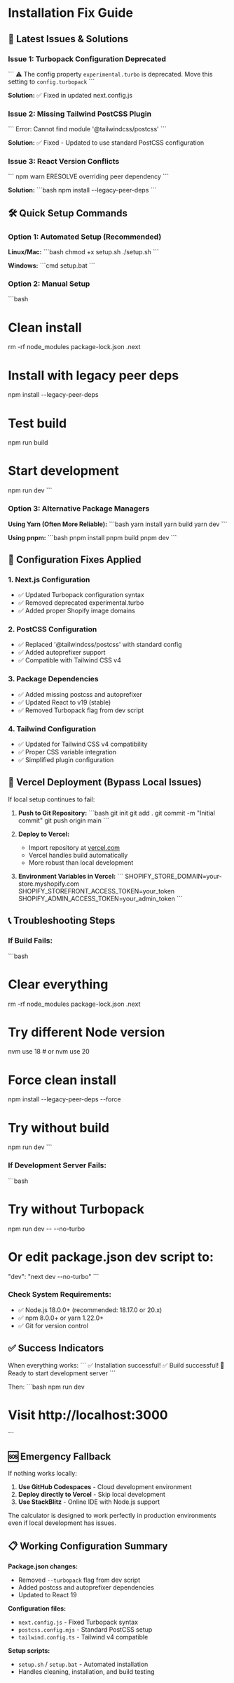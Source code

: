 # Installation Fix Guide

## 🚨 Latest Issues & Solutions

### Issue 1: Turbopack Configuration Deprecated
\`\`\`
⚠ The config property `experimental.turbo` is deprecated. Move this setting to `config.turbopack`
\`\`\`

**Solution:** ✅ Fixed in updated next.config.js

### Issue 2: Missing Tailwind PostCSS Plugin
\`\`\`
Error: Cannot find module '@tailwindcss/postcss'
\`\`\`

**Solution:** ✅ Fixed - Updated to use standard PostCSS configuration

### Issue 3: React Version Conflicts
\`\`\`
npm warn ERESOLVE overriding peer dependency
\`\`\`

**Solution:**
\`\`\`bash
npm install --legacy-peer-deps
\`\`\`

## 🛠️ Quick Setup Commands

### Option 1: Automated Setup (Recommended)

**Linux/Mac:**
\`\`\`bash
chmod +x setup.sh
./setup.sh
\`\`\`

**Windows:**
\`\`\`cmd
setup.bat
\`\`\`

### Option 2: Manual Setup

\`\`\`bash
# Clean install
rm -rf node_modules package-lock.json .next

# Install with legacy peer deps
npm install --legacy-peer-deps

# Test build
npm run build

# Start development
npm run dev
\`\`\`

### Option 3: Alternative Package Managers

**Using Yarn (Often More Reliable):**
\`\`\`bash
yarn install
yarn build
yarn dev
\`\`\`

**Using pnpm:**
\`\`\`bash
pnpm install
pnpm build
pnpm dev
\`\`\`

## 🔧 Configuration Fixes Applied

### 1. Next.js Configuration
- ✅ Updated Turbopack configuration syntax
- ✅ Removed deprecated experimental.turbo
- ✅ Added proper Shopify image domains

### 2. PostCSS Configuration
- ✅ Replaced '@tailwindcss/postcss' with standard config
- ✅ Added autoprefixer support
- ✅ Compatible with Tailwind CSS v4

### 3. Package Dependencies
- ✅ Added missing postcss and autoprefixer
- ✅ Updated React to v19 (stable)
- ✅ Removed Turbopack flag from dev script

### 4. Tailwind Configuration
- ✅ Updated for Tailwind CSS v4 compatibility
- ✅ Proper CSS variable integration
- ✅ Simplified plugin configuration

## 🚀 Vercel Deployment (Bypass Local Issues)

If local setup continues to fail:

1. **Push to Git Repository:**
   \`\`\`bash
   git init
   git add .
   git commit -m "Initial commit"
   git push origin main
   \`\`\`

2. **Deploy to Vercel:**
   - Import repository at [vercel.com](https://vercel.com)
   - Vercel handles build automatically
   - More robust than local development

3. **Environment Variables in Vercel:**
   \`\`\`
   SHOPIFY_STORE_DOMAIN=your-store.myshopify.com
   SHOPIFY_STOREFRONT_ACCESS_TOKEN=your_token
   SHOPIFY_ADMIN_ACCESS_TOKEN=your_admin_token
   \`\`\`

## 📞 Troubleshooting Steps

### If Build Fails:
\`\`\`bash
# Clear everything
rm -rf node_modules package-lock.json .next

# Try different Node version
nvm use 18  # or nvm use 20

# Force clean install
npm install --legacy-peer-deps --force

# Try without build
npm run dev
\`\`\`

### If Development Server Fails:
\`\`\`bash
# Try without Turbopack
npm run dev -- --no-turbo

# Or edit package.json dev script to:
"dev": "next dev --no-turbo"
\`\`\`

### Check System Requirements:
- ✅ Node.js 18.0.0+ (recommended: 18.17.0 or 20.x)
- ✅ npm 8.0.0+ or yarn 1.22.0+
- ✅ Git for version control

## ✅ Success Indicators

When everything works:
\`\`\`
✅ Installation successful!
✅ Build successful!
🎯 Ready to start development server
\`\`\`

Then:
\`\`\`bash
npm run dev
# Visit http://localhost:3000
\`\`\`

## 🆘 Emergency Fallback

If nothing works locally:

1. **Use GitHub Codespaces** - Cloud development environment
2. **Deploy directly to Vercel** - Skip local development
3. **Use StackBlitz** - Online IDE with Node.js support

The calculator is designed to work perfectly in production environments even if local development has issues.

## 📋 Working Configuration Summary

**Package.json changes:**
- Removed `--turbopack` flag from dev script
- Added postcss and autoprefixer dependencies
- Updated to React 19

**Configuration files:**
- `next.config.js` - Fixed Turbopack syntax
- `postcss.config.mjs` - Standard PostCSS setup
- `tailwind.config.ts` - Tailwind v4 compatible

**Setup scripts:**
- `setup.sh` / `setup.bat` - Automated installation
- Handles cleaning, installation, and build testing
